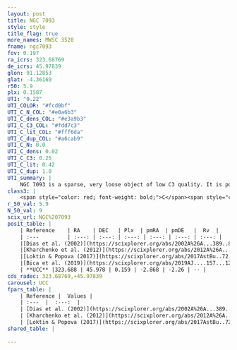 ```yaml
---
layout: post
title: NGC 7093
style: style
title_flag: true
more_names: MWSC 3528
fname: ngc7093
fov: 0.197
ra_icrs: 323.68769
de_icrs: 45.97839
glon: 91.12853
glat: -4.36169
r50: 5.9
plx: 0.1587
UTI: "0.22"
UTI_COLOR: "#fcd0bf"
UTI_C_N_COL: "#e0a6b3"
UTI_C_dens_COL: "#e3a9b3"
UTI_C_C3_COL: "#fdd7c3"
UTI_C_lit_COL: "#fff6da"
UTI_C_dup_COL: "#a6cab9"
UTI_C_N: 0.0
UTI_C_dens: 0.02
UTI_C_C3: 0.25
UTI_C_lit: 0.42
UTI_C_dup: 1.0
UTI_summary: |
    NGC 7093 is a sparse, very loose object of low C3 quality. It is poorly studied in the literature, with no articles listed in the last 6 years.<br><br><span style="color: #99180f; font-weight: bold;">Warning: </span>contains less than 25 stars with <i>P>0.5</i> estimated.
class3: |
    <span style="color: red; font-weight: bold;">C</span><span style="color: red; font-weight: bold;">C</span>
r_50_val: 5.9
N_50_val: 9
scix_url: NGC%207093
posit_table: |
    | Reference    | RA    | DEC   | Plx  | pmRA  | pmDE   |  Rv  |
    | :---         | :---: | :---: | :---: | :---: | :---: | :---: |
    |[Dias et al. (2002)](https://scixplorer.org/abs/2002A%26A...389..871D) | 323.587 | 45.965 | -- | -1.96 | -3.57 | -- |
    |[Kharchenko et al. (2012)](https://scixplorer.org/abs/2012A%26A...543A.156K) | 323.61 | 45.915 | -- | -2.65 | -4.06 | -- |
    |[Loktin & Popova (2017)](https://scixplorer.org/abs/2017AstBu..72..257L) | 323.61 | 45.965 | -- | -1.098 | -1.546 | -- |
    |[Bica et al. (2019)](https://scixplorer.org/abs/2019AJ....157...12B) | 323.671 | 46.016 | -- | -- | -- | -- |
    | **UCC** |323.688 | 45.978 | 0.159 | -2.868 | -2.26 | -- | 
cds_radec: 323.68769,+45.97839
carousel: UCC
fpars_table: |
    | Reference |  Values |
    | :---  |  :---:  |
    | [Dias et al. (2002)](https://scixplorer.org/abs/2002A%26A...389..871D) | `E(B-V)=0.61, Dist=1785.0, Age=8.95, [Fe/H]=-0.15` |
    | [Kharchenko et al. (2012)](https://scixplorer.org/abs/2012A%26A...543A.156K) | `e_bv=0.881, distance=2500, log_age=8.5` |
    | [Loktin & Popova (2017)](https://scixplorer.org/abs/2017AstBu..72..257L) | `E(B-V)=0.194, Dmod=12.027, logt=9.18` |
shared_table: |
    
---
```

